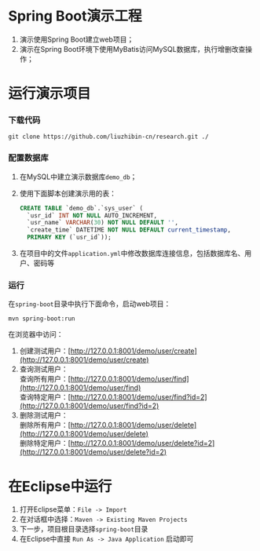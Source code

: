 # Spring Boot演示工程

1. 演示使用Spring Boot建立web项目；
2. 演示在Spring Boot环境下使用MyBatis访问MySQL数据库，执行增删改查操作；

# 运行演示项目

### 下载代码
```shell
git clone https://github.com/liuzhibin-cn/research.git ./
```

### 配置数据库

1. 在MySQL中建立演示数据库`demo_db`；
2. 使用下面脚本创建演示用的表：

    ```sql
    CREATE TABLE `demo_db`.`sys_user` (
      `usr_id` INT NOT NULL AUTO_INCREMENT,
      `usr_name` VARCHAR(30) NOT NULL DEFAULT '',
      `create_time` DATETIME NOT NULL DEFAULT current_timestamp,
      PRIMARY KEY (`usr_id`));
    ```
    
3. 在项目中的文件`application.yml`中修改数据库连接信息，包括数据库名、用户、密码等

### 运行

在`spring-boot`目录中执行下面命令，启动web项目：
```shell
mvn spring-boot:run
```

在浏览器中访问：

1. 创建测试用户：[http://127.0.0.1:8001/demo/user/create](http://127.0.0.1:8001/demo/user/create) 
2. 查询测试用户：<br />
   查询所有用户：[http://127.0.0.1:8001/demo/user/find](http://127.0.0.1:8001/demo/user/find) <br />
   查询特定用户：[http://127.0.0.1:8001/demo/user/find?id=2](http://127.0.0.1:8001/demo/user/find?id=2) 
3. 删除测试用户：<br />
   删除所有用户：[http://127.0.0.1:8001/demo/user/delete](http://127.0.0.1:8001/demo/user/delete) <br />
   删除特定用户：[http://127.0.0.1:8001/demo/user/delete?id=2](http://127.0.0.1:8001/demo/user/delete?id=2) 
   
# 在Eclipse中运行

1. 打开Eclipse菜单：`File -> Import`
2. 在对话框中选择：`Maven -> Existing Maven Projects`
3. 下一步，项目根目录选择`spring-boot`目录
4. 在Eclipse中直接 `Run As -> Java Application` 启动即可